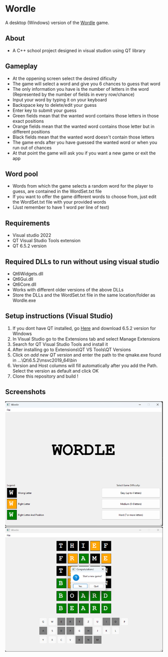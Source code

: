 # Wordle
A desktop (Windows) version of the [Wordle](https://www.nytimes.com/games/wordle/index.html) game.
## About
- A C++ school project designed in visual studion using QT library
## Gameplay
- At the oppening screen select the desired dificulty
- The game will select a word and give you 6 chances to guess that word
- The only information you have is the number of letters in the word (Represented by the number of fields in every row/chance)
- Input your word by typing it on your keyboard
- Backspace key to delete/edit your guess
- Enter key to submit your guess
- Green fields mean that the wanted word contains those letters in those exact positions
- Orange fields mean that the wanted word contains those letter but in different positions
- Black fields mean that the wanted word doesn't contain those letters
- The game ends after you have guessed the wanted word or when you run out of chances
- At that point the game will ask you if you want a new game or exit the app
## Word pool
- Words from which the game selects a random word for the player to guess, are contained in the WordSet.txt file
- If you want to offer the game different words to choose from, just edit the WordSet.txt file with your provided words
- (Just remember to have 1 word per line of text)
## Requirements
- Visual studio 2022
- QT Visual Studio Tools extension
- QT 6.5.2 version
## Required DLLs to run without using visual studio
- Qt6Widgets.dll
- Qt6Gui.dll
- Qt6Core.dll
- Works with different older versions of the above DLLs
- Store the DLLs and the WordSet.txt file in the same location/folder as Wordle.exe
## Setup instructions (Visual Studio)
1) If you dont have QT installed, go [Here](https://www.qt.io/offline-installers) and download 6.5.2 version for Windows
2) In Visual Studio go to the Extensions tab and select Manage Extensions
3) Search for QT Visual Studio Tools and install it
4) After installing go to Extensions\QT VS Tools\QT Versions
5) Click on *add new QT version* and enter the path to the qmake.exe found in ...\Qt\6.5.2\msvc2019_64\bin
6) Version and Host columns will fill automatically after you add the Path. Select the version as default and click OK
7) Clone this repository and build !
## Screenshots
![My Image](Screenshot1.png)
![My Image](Screenshot2.png)



